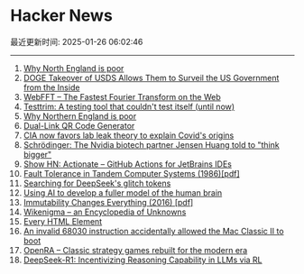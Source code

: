 # Hacker News

最近更新时间: 2025-01-26 06:02:46

--- 
1. [Why North England is poor](https://tomforth.co.uk/whynorthenglandispoor/) 
2. [DOGE Takeover of USDS Allows Them to Surveil the US Government from the Inside](https://www.wired.com/story/doge-elon-musk/) 
3. [WebFFT – The Fastest Fourier Transform on the Web](https://github.com/IQEngine/WebFFT) 
4. [Testtrim: A testing tool that couldn't test itself (until now)](https://mathieu.fenniak.net/testtrim-2025-01-nested-syscall-tracing/) 
5. [Why Northern England is poor](https://tomforth.co.uk/whynorthenglandispoor/) 
6. [Dual-Link QR Code Generator](https://dualqrcode.com/) 
7. [CIA now favors lab leak theory to explain Covid's origins](https://www.nytimes.com/2025/01/25/us/politics/cia-covid-lab-leak.html) 
8. [Schrödinger: The Nvidia biotech partner Jensen Huang told to "think bigger"](https://hntrbrk.com/schrodinger/) 
9. [Show HN: Actionate – GitHub Actions for JetBrains IDEs](https://github.com/revenate/actionate) 
10. [Fault Tolerance in Tandem Computer Systems (1986)[pdf]](https://jimgray.azurewebsites.net/papers/TandemTR86.2_FaultToleranceInTandemComputerSystems.pdf) 
11. [Searching for DeepSeek's glitch tokens](https://outsidetext.substack.com/p/anomalous-tokens-in-deepseek-v3-and) 
12. [Using AI to develop a fuller model of the human brain](https://magazine.ucsf.edu/building-a-silicon-brain) 
13. [Immutability Changes Everything (2016) [pdf]](https://www.cidrdb.org/cidr2015/Papers/CIDR15_Paper16.pdf) 
14. [Wikenigma – an Encyclopedia of Unknowns](https://wikenigma.org.uk/start) 
15. [Every HTML Element](https://iamwillwang.com/dollar/every-html-element/) 
16. [An invalid 68030 instruction accidentally allowed the Mac Classic II to boot](https://www.downtowndougbrown.com/2025/01/the-invalid-68030-instruction-that-accidentally-allowed-the-mac-classic-ii-to-successfully-boot-up/) 
17. [OpenRA – Classic strategy games rebuilt for the modern era](https://www.openra.net/) 
18. [DeepSeek-R1: Incentivizing Reasoning Capability in LLMs via RL](https://arxiv.org/abs/2501.12948) 
